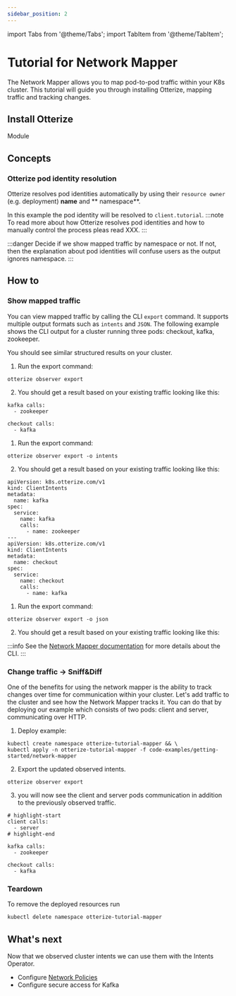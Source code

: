 ```yaml
---
sidebar_position: 2
---
```

import Tabs from '@theme/Tabs';
import TabItem from '@theme/TabItem';

# Tutorial for Network Mapper

The Network Mapper allows you to map pod-to-pod traffic within your K8s cluster. This tutorial will guide you
through installing Otterize, mapping traffic and tracking changes.

## Install Otterize

Module

## Concepts

### Otterize pod identity resolution

Otterize resolves pod identities automatically by using their `resource owner` (e.g. deployment) **name** and **
namespace**.

In this example the pod identity will be resolved to `client.tutorial`.
:::note
To read more about how Otterize resolves pod identities and how to manually control the process pleas read XXX.
:::

:::danger
Decide if we show mapped traffic by namespace or not. If not, then the explanation about pod identities will confuse
users as the output ignores namespace.
:::

## How to


### Show mapped traffic

You can view mapped traffic by calling the CLI `export` command. It supports multiple output formats such as `intents`
and `JSON`.
The following example shows the CLI output for a cluster running three pods: checkout, kafka, zookeeper.

You should see similar structured results on your cluster.

<Tabs>
  <TabItem value="plain" label="Plain" default>

1. Run the export command:

```shell
otterize observer export
```
2. You should get a result based on your existing traffic looking like this:
```shell
kafka calls:
  - zookeeper

checkout calls:
  - kafka
```

</TabItem>
  <TabItem value="intents" label="Intents" default>

1. Run the export command:

```shell
otterize observer export -o intents
```
2. You should get a result based on your existing traffic looking like this:

```shell title="Output"
apiVersion: k8s.otterize.com/v1
kind: ClientIntents
metadata:
  name: kafka
spec:
  service:
    name: kafka
    calls:
      - name: zookeeper
---
apiVersion: k8s.otterize.com/v1
kind: ClientIntents
metadata:
  name: checkout
spec:
  service:
    name: checkout
    calls:
      - name: kafka
```

</TabItem>
  <TabItem value="json" label="JSON">

1. Run the export command:

```shell
otterize observer export -o json
```
2. You should get a result based on your existing traffic looking like this:

</TabItem>
</Tabs>

:::info
See the [Network Mapper documentation](/documentation/network-mapper/intro) for more details about the CLI.
:::

### Change traffic -> Sniff&Diff

One of the benefits for using the network mapper is the ability to track changes over time for communication within your
cluster.
Let's add traffic to the cluster and see how the Network Mapper tracks it. You can do that by deploying our example
which consists of two pods: client and server, communicating over HTTP.

1. Deploy example:
```shell
kubectl create namespace otterize-tutorial-mapper && \
kubectl apply -n otterize-tutorial-mapper -f code-examples/getting-started/network-mapper
```
2. Export the updated observed intents.
```shell
otterize observer export
```
3. you will now see the client and server pods communication in addition
   to the previously observed traffic.
```shell
# highlight-start
client calls:
  - server
# highlight-end

kafka calls:
  - zookeeper

checkout calls:
  - kafka
```

### Teardown

To remove the deployed resources run

```bash
kubectl delete namespace otterize-tutorial-mapper
```

## What's next

<!-- [Intents Operator](/documentation/intents-operator): -->
Now that we observed cluster intents we can use them with the Intents Operator.

- Configure [Network Policies](/documentation/getting-started/network-policies)
- Configure secure access for Kafka